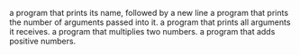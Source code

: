 a program that prints its name, followed by a new line
a program that prints the number of arguments passed into it.
a program that prints all arguments it receives.
a program that multiplies two numbers.
a program that adds positive numbers.

